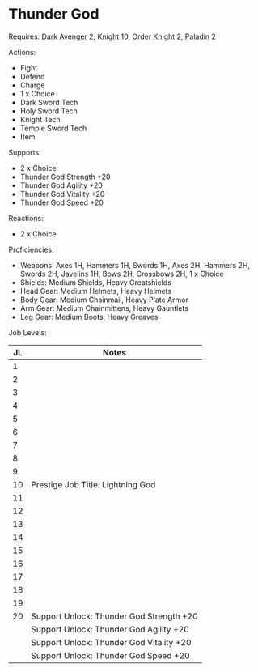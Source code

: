 # Thunder God

Requires: [Dark Avenger](/Jobs/JobDetails/DarkAvenger.md) 2, [Knight](/Jobs/JobDetails/Knight.md) 10, [Order Knight](/Jobs/JobDetails/OrderKnight.md) 2, [Paladin](/Jobs/JobDetails/Paladin.md) 2

Actions:

- Fight
- Defend
- Charge
- 1 x Choice
- Dark Sword Tech
- Holy Sword Tech
- Knight Tech
- Temple Sword Tech
- Item

Supports:

- 2 x Choice
- Thunder God Strength +20
- Thunder God Agility +20
- Thunder God Vitality +20
- Thunder God Speed +20

Reactions:

- 2 x Choice

Proficiencies:

- Weapons: Axes 1H, Hammers 1H, Swords 1H, Axes 2H, Hammers 2H, Swords 2H, Javelins 1H, Bows 2H, Crossbows 2H, 1 x Choice
- Shields: Medium Shields, Heavy Greatshields
- Head Gear: Medium Helmets, Heavy Helmets
- Body Gear: Medium Chainmail, Heavy Plate Armor
- Arm Gear: Medium Chainmittens, Heavy Gauntlets
- Leg Gear: Medium Boots, Heavy Greaves

Job Levels:

| JL | Notes |
| --- | --- |
| 1 | 
| 2 | 
| 3 | 
| 4 | 
| 5 | 
| 6 | 
| 7 | 
| 8 | 
| 9 | 
| 10 | Prestige Job Title: Lightning God
| 11 | 
| 12 | 
| 13 | 
| 14 | 
| 15 | 
| 16 | 
| 17 | 
| 18 | 
| 19 | 
| 20 | Support Unlock: Thunder God Strength +20
|    | Support Unlock: Thunder God Agility +20
|    | Support Unlock: Thunder God Vitality +20
|    | Support Unlock: Thunder God Speed +20

